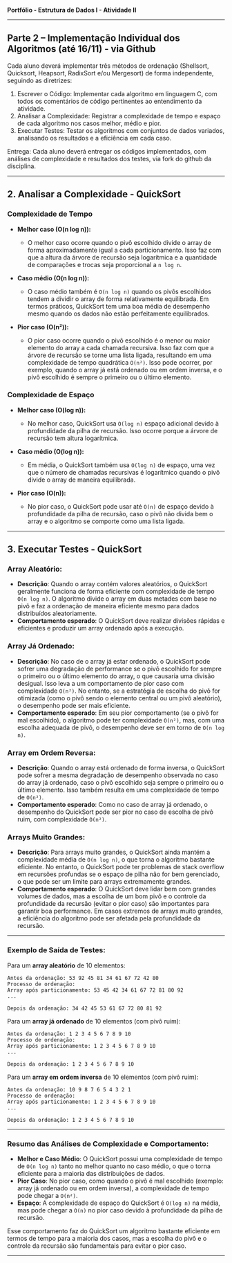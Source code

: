 **Portfólio - Estrutura de Dados I - Atividade II**

---

## **Parte 2** – Implementação Individual dos Algoritmos (até 16/11) - via Github

Cada aluno deverá implementar três métodos de ordenação (Shellsort, Quicksort, Heapsort, RadixSort e/ou Mergesort) de forma independente, seguindo as diretrizes:

1. Escrever o Código: Implementar cada algoritmo em linguagem C, com todos os comentários de código pertinentes ao entendimento da atividade.
2. Analisar a Complexidade: Registrar a complexidade de tempo e espaço de cada algoritmo nos casos melhor, médio e pior.
3. Executar Testes: Testar os algoritmos com conjuntos de dados variados, analisando os resultados e a eficiência em cada caso.

Entrega: Cada aluno deverá entregar os códigos implementados, com análises de complexidade e resultados dos testes, via fork do github da disciplina.

---

## **2. Analisar a Complexidade** - QuickSort

### **Complexidade de Tempo**

- **Melhor caso (O(n log n)):**
  - O melhor caso ocorre quando o pivô escolhido divide o array de forma aproximadamente igual a cada particionamento. Isso faz com que a altura da árvore de recursão seja logarítmica e a quantidade de comparações e trocas seja proporcional a `n log n`.

- **Caso médio (O(n log n)):**
  - O caso médio também é `O(n log n)` quando os pivôs escolhidos tendem a dividir o array de forma relativamente equilibrada. Em termos práticos, QuickSort tem uma boa média de desempenho mesmo quando os dados não estão perfeitamente equilibrados.

- **Pior caso (O(n²)):**
  - O pior caso ocorre quando o pivô escolhido é o menor ou maior elemento do array a cada chamada recursiva. Isso faz com que a árvore de recursão se torne uma lista ligada, resultando em uma complexidade de tempo quadrática `O(n²)`. Isso pode ocorrer, por exemplo, quando o array já está ordenado ou em ordem inversa, e o pivô escolhido é sempre o primeiro ou o último elemento.

### **Complexidade de Espaço**

- **Melhor caso (O(log n)):**
  - No melhor caso, QuickSort usa `O(log n)` espaço adicional devido à profundidade da pilha de recursão. Isso ocorre porque a árvore de recursão tem altura logarítmica.

- **Caso médio (O(log n)):**
  - Em média, o QuickSort também usa `O(log n)` de espaço, uma vez que o número de chamadas recursivas é logarítmico quando o pivô divide o array de maneira equilibrada.

- **Pior caso (O(n)):**
  - No pior caso, o QuickSort pode usar até `O(n)` de espaço devido à profundidade da pilha de recursão, caso o pivô não divida bem o array e o algoritmo se comporte como uma lista ligada.

---

## **3. Executar Testes** - QuickSort

### **Array Aleatório:**
- **Descrição**: Quando o array contém valores aleatórios, o QuickSort geralmente funciona de forma eficiente com complexidade de tempo `O(n log n)`. O algoritmo divide o array em duas metades com base no pivô e faz a ordenação de maneira eficiente mesmo para dados distribuídos aleatoriamente.
- **Comportamento esperado**: O QuickSort deve realizar divisões rápidas e eficientes e produzir um array ordenado após a execução.

### **Array Já Ordenado:**
- **Descrição**: No caso de o array já estar ordenado, o QuickSort pode sofrer uma degradação de performance se o pivô escolhido for sempre o primeiro ou o último elemento do array, o que causaria uma divisão desigual. Isso leva a um comportamento de pior caso com complexidade `O(n²)`. No entanto, se a estratégia de escolha do pivô for otimizada (como o pivô sendo o elemento central ou um pivô aleatório), o desempenho pode ser mais eficiente.
- **Comportamento esperado**: Em seu pior comportamento (se o pivô for mal escolhido), o algoritmo pode ter complexidade `O(n²)`, mas, com uma escolha adequada de pivô, o desempenho deve ser em torno de `O(n log n)`.

### **Array em Ordem Reversa:**
- **Descrição**: Quando o array está ordenado de forma inversa, o QuickSort pode sofrer a mesma degradação de desempenho observada no caso do array já ordenado, caso o pivô escolhido seja sempre o primeiro ou o último elemento. Isso também resulta em uma complexidade de tempo de `O(n²)`.
- **Comportamento esperado**: Como no caso de array já ordenado, o desempenho do QuickSort pode ser pior no caso de escolha de pivô ruim, com complexidade `O(n²)`.

### **Arrays Muito Grandes:**
- **Descrição**: Para arrays muito grandes, o QuickSort ainda mantém a complexidade média de `O(n log n)`, o que torna o algoritmo bastante eficiente. No entanto, o QuickSort pode ter problemas de stack overflow em recursões profundas se o espaço de pilha não for bem gerenciado, o que pode ser um limite para arrays extremamente grandes.
- **Comportamento esperado**: O QuickSort deve lidar bem com grandes volumes de dados, mas a escolha de um bom pivô e o controle da profundidade da recursão (evitar o pior caso) são importantes para garantir boa performance. Em casos extremos de arrays muito grandes, a eficiência do algoritmo pode ser afetada pela profundidade da recursão.

---

### **Exemplo de Saída de Testes**:

Para um **array aleatório** de 10 elementos:

```
Antes da ordenação: 53 92 45 81 34 61 67 72 42 80
Processo de ordenação:
Array após particionamento: 53 45 42 34 61 67 72 81 80 92
...

Depois da ordenação: 34 42 45 53 61 67 72 80 81 92
```

Para um **array já ordenado** de 10 elementos (com pivô ruim):

```
Antes da ordenação: 1 2 3 4 5 6 7 8 9 10
Processo de ordenação:
Array após particionamento: 1 2 3 4 5 6 7 8 9 10
...

Depois da ordenação: 1 2 3 4 5 6 7 8 9 10
```

Para um **array em ordem inversa** de 10 elementos (com pivô ruim):

```
Antes da ordenação: 10 9 8 7 6 5 4 3 2 1
Processo de ordenação:
Array após particionamento: 1 2 3 4 5 6 7 8 9 10
...

Depois da ordenação: 1 2 3 4 5 6 7 8 9 10
```

---

### **Resumo das Análises de Complexidade e Comportamento**:

- **Melhor e Caso Médio**: O QuickSort possui uma complexidade de tempo de `O(n log n)` tanto no melhor quanto no caso médio, o que o torna eficiente para a maioria das distribuições de dados.
- **Pior Caso**: No pior caso, como quando o pivô é mal escolhido (exemplo: array já ordenado ou em ordem inversa), a complexidade de tempo pode chegar a `O(n²)`.
- **Espaço**: A complexidade de espaço do QuickSort é `O(log n)` na média, mas pode chegar a `O(n)` no pior caso devido à profundidade da pilha de recursão.

Esse comportamento faz do QuickSort um algoritmo bastante eficiente em termos de tempo para a maioria dos casos, mas a escolha do pivô e o controle da recursão são fundamentais para evitar o pior caso.

---
